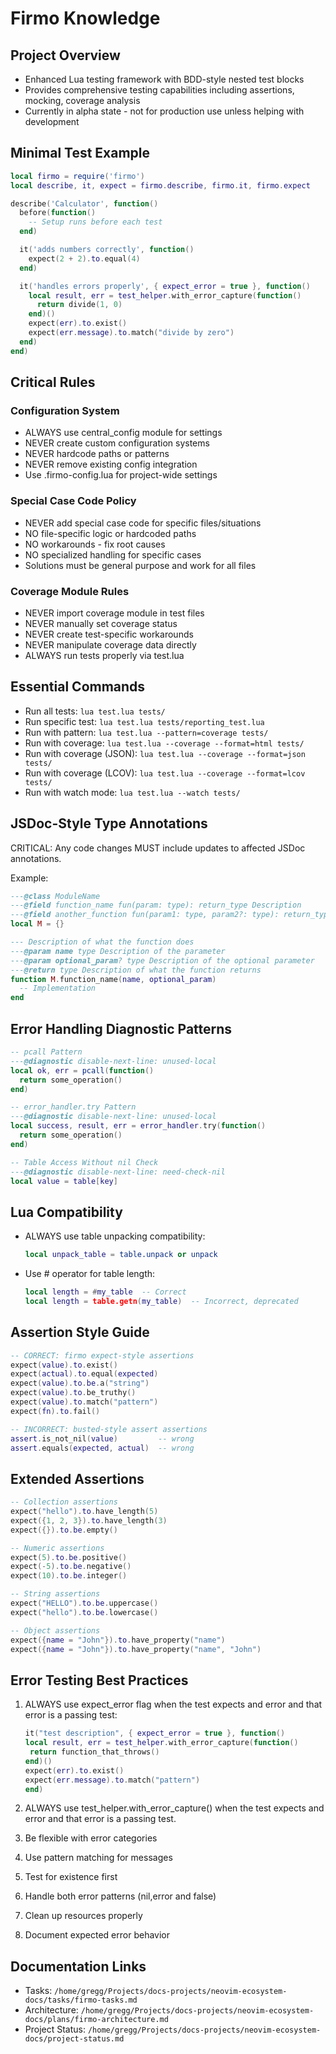 # Firmo Knowledge

## Project Overview

- Enhanced Lua testing framework with BDD-style nested test blocks
- Provides comprehensive testing capabilities including assertions, mocking, coverage analysis
- Currently in alpha state - not for production use unless helping with development

## Minimal Test Example

```lua
local firmo = require('firmo')
local describe, it, expect = firmo.describe, firmo.it, firmo.expect

describe('Calculator', function()
  before(function()
    -- Setup runs before each test
  end)

  it('adds numbers correctly', function()
    expect(2 + 2).to.equal(4)
  end)

  it('handles errors properly', { expect_error = true }, function()
    local result, err = test_helper.with_error_capture(function()
      return divide(1, 0)
    end)()
    expect(err).to.exist()
    expect(err.message).to.match("divide by zero")
  end)
end)
```

## Critical Rules

### Configuration System

- ALWAYS use central_config module for settings
- NEVER create custom configuration systems
- NEVER hardcode paths or patterns
- NEVER remove existing config integration
- Use .firmo-config.lua for project-wide settings

### Special Case Code Policy

- NEVER add special case code for specific files/situations
- NO file-specific logic or hardcoded paths
- NO workarounds - fix root causes
- NO specialized handling for specific cases
- Solutions must be general purpose and work for all files

### Coverage Module Rules

- NEVER import coverage module in test files
- NEVER manually set coverage status
- NEVER create test-specific workarounds
- NEVER manipulate coverage data directly
- ALWAYS run tests properly via test.lua

## Essential Commands

- Run all tests: `lua test.lua tests/`
- Run specific test: `lua test.lua tests/reporting_test.lua`
- Run with pattern: `lua test.lua --pattern=coverage tests/`
- Run with coverage: `lua test.lua --coverage --format=html tests/`
- Run with coverage (JSON): `lua test.lua --coverage --format=json tests/`
- Run with coverage (LCOV): `lua test.lua --coverage --format=lcov tests/`
- Run with watch mode: `lua test.lua --watch tests/`

## JSDoc-Style Type Annotations

CRITICAL: Any code changes MUST include updates to affected JSDoc annotations.

Example:

```lua
---@class ModuleName
---@field function_name fun(param: type): return_type Description 
---@field another_function fun(param1: type, param2?: type): return_type|nil, error? Description
local M = {}

--- Description of what the function does
---@param name type Description of the parameter
---@param optional_param? type Description of the optional parameter
---@return type Description of what the function returns
function M.function_name(name, optional_param)
  -- Implementation
end
```

## Error Handling Diagnostic Patterns

```lua
-- pcall Pattern
---@diagnostic disable-next-line: unused-local
local ok, err = pcall(function()
  return some_operation()
end)

-- error_handler.try Pattern
---@diagnostic disable-next-line: unused-local
local success, result, err = error_handler.try(function()
  return some_operation()
end)

-- Table Access Without nil Check
---@diagnostic disable-next-line: need-check-nil
local value = table[key]
```

## Lua Compatibility

- ALWAYS use table unpacking compatibility:
  
  ```lua
  local unpack_table = table.unpack or unpack
  ```
- Use # operator for table length:
  
  ```lua
  local length = #my_table  -- Correct
  local length = table.getn(my_table)  -- Incorrect, deprecated
  ```

## Assertion Style Guide

```lua
-- CORRECT: firmo expect-style assertions
expect(value).to.exist()
expect(actual).to.equal(expected)
expect(value).to.be.a("string")
expect(value).to.be_truthy()
expect(value).to.match("pattern")
expect(fn).to.fail()

-- INCORRECT: busted-style assert assertions
assert.is_not_nil(value)         -- wrong
assert.equals(expected, actual)  -- wrong
```

## Extended Assertions

```lua
-- Collection assertions
expect("hello").to.have_length(5)
expect({1, 2, 3}).to.have_length(3)
expect({}).to.be.empty()

-- Numeric assertions
expect(5).to.be.positive()
expect(-5).to.be.negative()
expect(10).to.be.integer()

-- String assertions
expect("HELLO").to.be.uppercase()
expect("hello").to.be.lowercase()

-- Object assertions
expect({name = "John"}).to.have_property("name")
expect({name = "John"}).to.have_property("name", "John")
```

## Error Testing Best Practices

1. ALWAYS use expect_error flag when the test expects and error and that error is a passing test:
   
   ```lua
   it("test description", { expect_error = true }, function()
   local result, err = test_helper.with_error_capture(function()
    return function_that_throws()
   end)()
   expect(err).to.exist()
   expect(err.message).to.match("pattern")
   end)
   ```

2. ALWAYS use test_helper.with_error_capture() when the test expects and error and that error is a passing test.

3. Be flexible with error categories

4. Use pattern matching for messages

5. Test for existence first

6. Handle both error patterns (nil,error and false)

7. Clean up resources properly

8. Document expected error behavior

## Documentation Links

- Tasks: `/home/gregg/Projects/docs-projects/neovim-ecosystem-docs/tasks/firmo-tasks.md`
- Architecture: `/home/gregg/Projects/docs-projects/neovim-ecosystem-docs/plans/firmo-architecture.md`
- Project Status: `/home/gregg/Projects/docs-projects/neovim-ecosystem-docs/project-status.md`